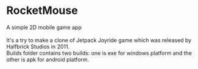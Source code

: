 # RocketMouse

A simple 2D mobile game app </br></br>
It's a try to make a clone of Jetpack Joyride game which was released by Halfbrick Studios in 2011. </br>
Builds folder contains two builds: one is exe for windows platform and the other is apk for android platform.
